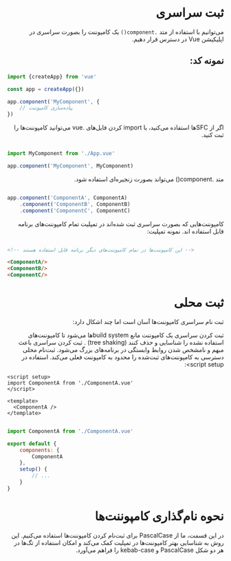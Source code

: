 <div dir="rtl">

# ثبت سراسری

می‌توانیم با استفاده از متد `.component()` یک کامپوننت را بصورت سراسری در اپلیکیشن Vue در دسترس قرار دهیم.

## نمونه کد:
<div dir="ltr">

```js
import {createApp} from 'vue'

const app = createApp({})

app.component('MyComponent', {
    // پیاده‌سازی کامپوننت
})
```
</div>
اگر از SFCها استفاده می‌کنید، با import کردن فایل‌های .vue می‌توانید کامپوننت‌ها را ثبت کنید.

<div dir="ltr">

```js

import MyComponent from './App.vue'

app.component('MyComponent', MyComponent)
```

</div>
متد .component() می‌تواند بصورت زنجیره‌ای استفاده شود.

<div dir="ltr">

```js

app.component('ComponentA', ComponentA)
    .component('ComponentB', ComponentB)
    .component('ComponentC', ComponentC)
```

</div>

کامپوننت‌هایی که بصورت سراسری ثبت شده‌اند در تمپلیت تمام کامپوننت‌های برنامه قابل استفاده اند. نمونه تمپلیت:

<div dir="ltr">

```html

<!-- این کامپوننت‌ها در تمام کامپوننت‌های دیگر برنامه قابل استفاده هستند -->

<ComponentA/>
<ComponentB/>
<ComponentC/>
```

</div>

<h1 dir="rtl">
ثبت محلی
</h1>

ثبت نام سراسری کامپوننت‌ها آسان است اما چند اشکال دارد:

ثبت کردن سراسری یک کامپوننت مانع build systemها می‌شود تا کامپوننت‌های استفاده نشده را شناسایی و حذف کنند (tree shaking)
. ثبت کردن سراسری باعث مبهم و نامشخص شدن روابط وابستگی در برنامه‌های بزرگ می‌شود. ثبت‌نام محلی دسترسی به کامپوننت‌های
ثبت‌شده را محدود به کامپوننت فعلی می‌کند. استفاده در script setup>:
<div dir="ltr">

```vue
<script setup>
import ComponentA from './ComponentA.vue'
</script>

<template>
  <ComponentA />
</template>
```

</div>


<div dir="ltr">

```js

import ComponentA from './ComponentA.vue'

export default {
    components: {
        ComponentA
    },
    setup() {
        // ...
    }
}
```

</div>
<h1>
نحوه نام‌گذاری کامپوننت‌ها
</h1>

در این قسمت، ما از PascalCase برای ثبت‌نام کردن کامپوننت‌ها استفاده می‌کنیم. این روش به شناسایی بهتر کامپوننت‌ها در
تمپلیت کمک می‌کند و امکان استفاده از تگ‌ها در هر دو شکل PascalCase و kebab-case را فراهم می‌آورد.
</div>
